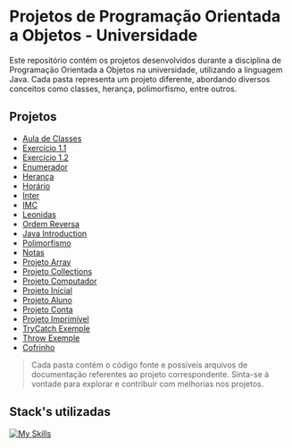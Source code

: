 # Projetos de Programação Orientada a Objetos - Universidade

Este repositório contém os projetos desenvolvidos durante a disciplina de Programação Orientada a Objetos na universidade, utilizando a linguagem Java. Cada pasta representa um projeto diferente, abordando diversos conceitos como classes, herança, polimorfismo, entre outros.

## Projetos

- [Aula de Classes](./aula-de-classes)
- [Exercício 1.1](./exercicio-1.1)
- [Exercício 1.2](./exercicio-1.2)
- [Enumerador](./enumerador)
- [Herança](./heranca)
- [Horário](./horario)
- [Inter](./inter)
- [IMC](./IMC)
- [Leonidas](./leonidas)
- [Ordem Reversa](./ordem-reversa)
- [Java Introduction](./java-introduction)
- [Polimorfismo](./polimorfismo)
- [Notas](./notas)
- [Projeto Array](./projeto-array)
- [Projeto Collections](./projeto-collections)
- [Projeto Computador](./projeto-computador)
- [Projeto Inicial](./projeto-inicial)
- [Projeto Aluno](./projeto-aluno)
- [Projeto Conta](./projeto-conta)
- [Projeto Imprimível](./projeto-imprimivel)
- [TryCatch Exemple](./tryCatch-exemple)
- [Throw Exemple](./throw-exemple)
- [Cofrinho](./cofrinho)

> Cada pasta contém o código fonte e possíveis arquivos de documentação referentes ao projeto correspondente. Sinta-se à vontade para explorar e contribuir com melhorias nos projetos.

## Stack's utilizadas

[![My Skills](https://skillicons.dev/icons?i=idea,java,linux&theme=light)](https://skillicons.dev)
